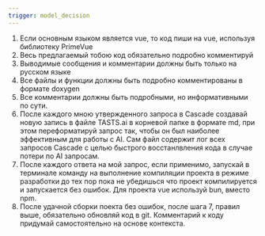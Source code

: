 ```yaml
---
trigger: model_decision
---
```


1. Если основным языком является vue, то код пиши на vue, используя библиотеку PrimeVue
2. Весь предлагаемый тобою код обязательно подробно комментируй
3. Выводимые сообщения и комментарии должны быть только на русском языке
4. Все файлы и функции должны быть подробно комментированы в формате doxygen
5. Все комментарии должны быть подробными, но информативными по сути.
6. После каждого мною утвержденного запроса в Cascade создавай новую запись в файле TASTS.ai в корневой папке в формате md, при этом переформатируй запрос так, чтобы он был наиболее эффективным для работы с AI. Сам файл содержит лог всех запросов Cascade с целью быстрого восстанлвления кода в случае потери по AI запросам.
7. После каждого ответа на мой запрос, если применимо, запускай в терминале команду на выполнение компиляции проекта в режиме разработки до тех пор пока не убедишься что проект компилируется и запускается без ошибок. Для проекта vue используй bun, вместо npm.
8. После удачной сборки поекта без ошибок, после шага 7, правил выше, обязательно обновляй код в git. Комментарий к коду придумай самостоятельно на основе контекста.